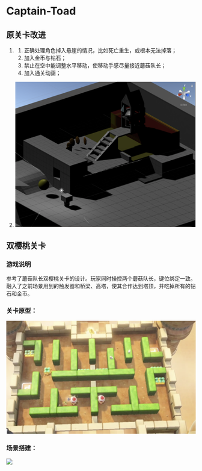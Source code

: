 # Captain-Toad

## 原关卡改进

1. 1. 正确处理角色掉入悬崖的情况，比如死亡重生，或根本无法掉落；
   2. 加入金币与钻石；
   3. 禁止在空中能调整水平移动，使移动手感尽量接近蘑菇队长；
   4. 加入通关动画；

2. ![](img/1.png)

## 双樱桃关卡

### 游戏说明

参考了蘑菇队长双樱桃关卡的设计。玩家同时操控两个蘑菇队长，键位绑定一致。融入了之前场景用到的触发器和桥梁、高塔，使其合作达到塔顶，并吃掉所有的钻石和金币。

### 关卡原型：

![](img/2.png)



### 场景搭建：

![](4.png)